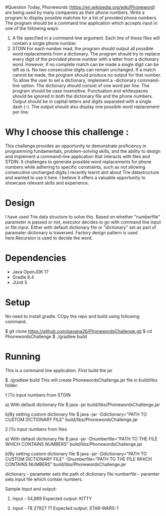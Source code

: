 #Question
Today, Phonewords (https://en.wikipedia.org/wiki/Phoneword) are being used by 
many companies as their phone numbers.
Write a program to display possible matches for a list of provided phone numbers.
The program should be a command line application which accepts input in one of the 
following ways:
1. A file specified in a command-line argument. Each line of these files will 
contain a single phone number. 
2. STDIN 
For each number read, the program should output all possible word replacements 
from a dictionary. The program should try to replace every digit of the provided 
phone number with a letter from a dictionary word.
However, if no complete match can be made a single digit can be left as is. 
No two consecutive digits can remain unchanged.
If a match cannot be made, the program should produce no output for that number.
To allow the user to set a dictionary, implement a -dictionary command-line option. 
The dictionary should consist of one word per line.
The program should be case insensitive.
Punctuation and whitespaces should be ignored in both the dictionary file and the 
phone numbers.
Output should be in capital letters and digits separated with a single dash (-).
The output should also display one possible word replacement per line.

# Why I choose this challenge :

This challenge  provides an opportunity to demonstrate proficiency in programming fundamentals, problem-solving skills, and the ability to design and implement a command-line application that interacts with files and STDIN.
It challenges to generate possible word replacements for phone numbers while adhering to specific constraints, such as not allowing consecutive unchanged digits.I recently learnt alot about Trie datastructure and wanted to use it here.
I believe it offers a valuable opportunity to showcase relevant skills and experience.

# Design 
I have used Trie data structure to solve this.
Based on whether "numberfile" parameter is passed or not, executor decides to go with command line input or file input.
Either with default dictionary file or "dictionary" set as part of paramater dictionary is traversed.
Factory design pattern is used here.Recursion is used to decide the word.

# Dependencies
- Java OpenJDK 17
- Gradle 8.4
- JUnit 5

# Setup

No need to install gradle.
COpy the repo and build using following command.

$ git clone https://github.com/pavana26/PhonewordsChallenge.git
$ cd PhonewordsChallenge
$ ./gradlew build

# Running
This is a command line application.
First build the jar

$ ./gradlew build
This will create PhonewordsChallenge.jar file in build/libs folder.


1 )To input numbers from STDIN

a) With default dictionary file
$ java -jar build/libs/PhonewordsChallenge.jar

b)By setting custom dictionary file
$ java -jar  -Ddictionary="PATH TO CUSTOM DICTIONARY FILE" build/libs/PhonewordsChallenge.jar 

2 )To input numbers from files

a) With default dictionary file
$ java -jar -Dnumberfile="PATH TO THE FILE WHICH CONTAINS NUMBERS" build/libs/PhonewordsChallenge.jar

b)By setting custom dictionary file
$ java -jar  -Ddictionary="PATH TO CUSTOM DICTIONARY FILE" -Dnumberfile="PATH TO THE FILE WHICH CONTAINS NUMBERS" build/libs/PhonewordsChallenge.jar 


dictionary - parameter sets the path of dictionary file
numberfile - paramter sets input file which contain numbers.

Sample Input and output:

1)  Input - 54,889
	Expected output: KITTY
	
2)  Input - 78 27927 71
	Expected output: STAR-WARS-1




